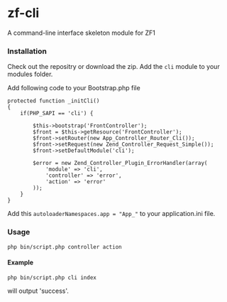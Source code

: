 # zf-cli
A command-line interface skeleton module for ZF1

### Installation
Check out the repositry or download the zip. Add the `cli` module to your modules folder.

Add following code to your Bootstrap.php file

	protected function _initCli()
    {
        if(PHP_SAPI == 'cli') {

            $this->bootstrap('FrontController');
            $front = $this->getResource('FrontController');
            $front->setRouter(new App_Controller_Router_Cli());
            $front->setRequest(new Zend_Controller_Request_Simple());
            $front->setDefaultModule('cli');

            $error = new Zend_Controller_Plugin_ErrorHandler(array(
                'module' => 'cli',
                'controller' => 'error',
                'action' => 'error'
            ));
        }
    }

Add this `autoloaderNamespaces.app = "App_"` to your application.ini file.

### Usage
````
php bin/script.php controller action
````

#### Example
````
php bin/script.php cli index
````
will output 'success'.
